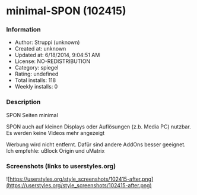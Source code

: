# minimal-SPON (102415)

### Information
- Author: Struppi (unknown)
- Created at: unknown
- Updated at: 6/18/2014, 9:04:51 AM
- License: NO-REDISTRIBUTION
- Category: spiegel
- Rating: undefined
- Total installs: 118
- Weekly installs: 0


### Description
SPON Seiten minimal<br>

SPON auch auf kleinen Displays oder Auflösungen (z.b. Media PC) nutzbar. Es werden keine Videos mehr angezeigt <br>

Werbung wird nicht entfernt. Dafür sind andere AddOns besser geeignet. Ich empfehle: uBlock Origin und uMatrix<br>


### Screenshots (links to userstyles.org)
![https://userstyles.org/style_screenshots/102415-after.png](https://userstyles.org/style_screenshots/102415-after.png)


